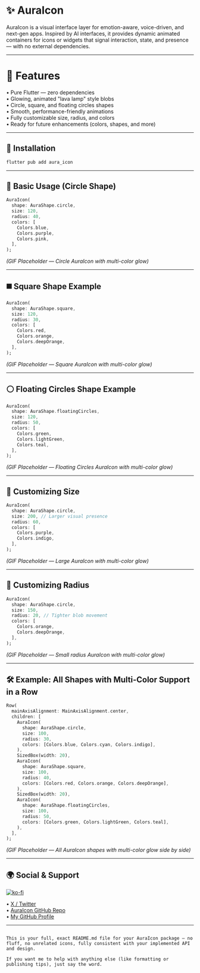 
# ✨ AuraIcon

AuraIcon is a visual interface layer for emotion-aware, voice-driven, and next-gen apps. Inspired by AI interfaces, it provides dynamic animated containers for icons or widgets that signal interaction, state, and presence — with no external dependencies.

---
# 📌 Features

• Pure Flutter — zero dependencies  
• Glowing, animated "lava lamp" style blobs  
• Circle, square, and floating circles shapes  
• Smooth, performance-friendly animations  
• Fully customizable size, radius, and colors  
• Ready for future enhancements (colors, shapes, and more)  

---

## 🚀 Installation

```bash
flutter pub add aura_icon
````

---

## 🎯 Basic Usage (Circle Shape)

```dart
AuraIcon(
  shape: AuraShape.circle,
  size: 120,
  radius: 40,
  colors: [
    Colors.blue,
    Colors.purple,
    Colors.pink,
  ],
);
```

_(GIF Placeholder — Circle AuraIcon with multi-color glow)_

---

## ◼️ Square Shape Example

```dart
AuraIcon(
  shape: AuraShape.square,
  size: 120,
  radius: 30,
  colors: [
    Colors.red,
    Colors.orange,
    Colors.deepOrange,
  ],
);
```

_(GIF Placeholder — Square AuraIcon with multi-color glow)_

---

## ⚪ Floating Circles Shape Example

```dart
AuraIcon(
  shape: AuraShape.floatingCircles,
  size: 120,
  radius: 50,
  colors: [
    Colors.green,
    Colors.lightGreen,
    Colors.teal,
  ],
);
```

_(GIF Placeholder — Floating Circles AuraIcon with multi-color glow)_

---

## 🎨 Customizing Size

```dart
AuraIcon(
  shape: AuraShape.circle,
  size: 200, // Larger visual presence
  radius: 60,
  colors: [
    Colors.purple,
    Colors.indigo,
  ],
);
```

_(GIF Placeholder — Large AuraIcon with multi-color glow)_

---

## 🎨 Customizing Radius

```dart
AuraIcon(
  shape: AuraShape.circle,
  size: 150,
  radius: 20, // Tighter blob movement
  colors: [
    Colors.orange,
    Colors.deepOrange,
  ],
);
```

_(GIF Placeholder — Small radius AuraIcon with multi-color glow)_

---

## 🛠 Example: All Shapes with Multi-Color Support in a Row

```dart
Row(
  mainAxisAlignment: MainAxisAlignment.center,
  children: [
    AuraIcon(
      shape: AuraShape.circle,
      size: 100,
      radius: 30,
      colors: [Colors.blue, Colors.cyan, Colors.indigo],
    ),
    SizedBox(width: 20),
    AuraIcon(
      shape: AuraShape.square,
      size: 100,
      radius: 40,
      colors: [Colors.red, Colors.orange, Colors.deepOrange],
    ),
    SizedBox(width: 20),
    AuraIcon(
      shape: AuraShape.floatingCircles,
      size: 100,
      radius: 50,
      colors: [Colors.green, Colors.lightGreen, Colors.teal],
    ),
  ],
);
```

_(GIF Placeholder — All AuraIcon shapes with multi-color glow side by side)_

---

## 🌍 Social & Support

[![ko-fi](https://ko-fi.com/img/githubbutton_sm.svg)](https://ko-fi.com/K3K41IGAX3)

• [X / Twitter](https://x.com/kutlwano_drew)  
• [AuraIcon GitHub Repo](https://github.com/kutlwano-drew/aura_icon)  
• [My GitHub Profile](https://github.com/kutlwano-drew)

---

```

This is your full, exact README.md file for your AuraIcon package — no fluff, no unrelated icons, fully consistent with your implemented API and design.  

If you want me to help with anything else (like formatting or publishing tips), just say the word.
```